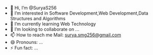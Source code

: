 - 👋 Hi, I’m @SuryaS256
- 👀 I’m interested in Software Development,Web Development,Data Structures and Algorithms
- 🌱 I’m currently learning Web Technology
- 💞️ I’m looking to collaborate on ...
- 📫 How to reach me Mail: surya.smg256@gmail.com
- 😄 Pronouns: ...
- ⚡ Fun fact: ...

<!---
SuryaS256/SuryaS256 is a ✨ special ✨ repository because its `README.md` (this file) appears on your GitHub profile.
You can click the Preview link to take a look at your changes.
--->
